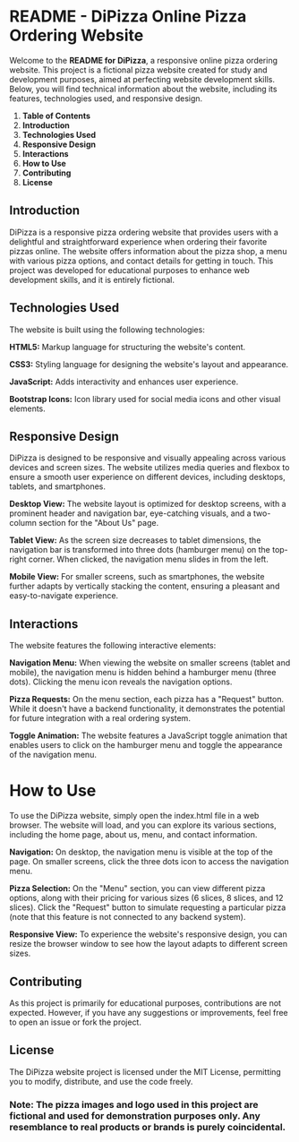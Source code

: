 # README - DiPizza Online Pizza Ordering Website
Welcome to the **README for DiPizza**, a responsive online pizza ordering website. This project is a fictional pizza website created for study and development purposes, aimed at perfecting website development skills. Below, you will find technical information about the website, including its features, technologies used, and responsive design.

1. **Table of Contents**
2. **Introduction**
3. **Technologies Used**
4. **Responsive Design**
5. **Interactions**
6. **How to Use**
7. **Contributing**
8. **License**

## Introduction
DiPizza is a responsive pizza ordering website that provides users with a delightful and straightforward experience when ordering their favorite pizzas online. The website offers information about the pizza shop, a menu with various pizza options, and contact details for getting in touch. This project was developed for educational purposes to enhance web development skills, and it is entirely fictional.

## Technologies Used
The website is built using the following technologies:

**HTML5:** Markup language for structuring the website's content.

**CSS3:** Styling language for designing the website's layout and appearance.

**JavaScript:** Adds interactivity and enhances user experience.

**Bootstrap Icons:** Icon library used for social media icons and other visual elements.

## Responsive Design
DiPizza is designed to be responsive and visually appealing across various devices and screen sizes. The website utilizes media queries and flexbox to ensure a smooth user experience on different devices, including desktops, tablets, and smartphones.

**Desktop View:** The website layout is optimized for desktop screens, with a prominent header and navigation bar, eye-catching visuals, and a two-column section for the "About Us" page.

**Tablet View:** As the screen size decreases to tablet dimensions, the navigation bar is transformed into three dots (hamburger menu) on the top-right corner. When clicked, the navigation menu slides in from the left.

**Mobile View:** For smaller screens, such as smartphones, the website further adapts by vertically stacking the content, ensuring a pleasant and easy-to-navigate experience.

## Interactions
The website features the following interactive elements:

**Navigation Menu:** When viewing the website on smaller screens (tablet and mobile), the navigation menu is hidden behind a hamburger menu (three dots). Clicking the menu icon reveals the navigation options.

**Pizza Requests:** On the menu section, each pizza has a "Request" button. While it doesn't have a backend functionality, it demonstrates the potential for future integration with a real ordering system.

**Toggle Animation:** The website features a JavaScript toggle animation that enables users to click on the hamburger menu and toggle the appearance of the navigation menu.

# How to Use
To use the DiPizza website, simply open the index.html file in a web browser. The website will load, and you can explore its various sections, including the home page, about us, menu, and contact information.

**Navigation:** On desktop, the navigation menu is visible at the top of the page. On smaller screens, click the three dots icon to access the navigation menu.

**Pizza Selection:** On the "Menu" section, you can view different pizza options, along with their pricing for various sizes (6 slices, 8 slices, and 12 slices). Click the "Request" button to simulate requesting a particular pizza (note that this feature is not connected to any backend system).

**Responsive View:** To experience the website's responsive design, you can resize the browser window to see how the layout adapts to different screen sizes.

## Contributing
As this project is primarily for educational purposes, contributions are not expected. However, if you have any suggestions or improvements, feel free to open an issue or fork the project.

## License
The DiPizza website project is licensed under the MIT License, permitting you to modify, distribute, and use the code freely.

### **Note:** The pizza images and logo used in this project are fictional and used for demonstration purposes only. Any resemblance to real products or brands is purely coincidental.
